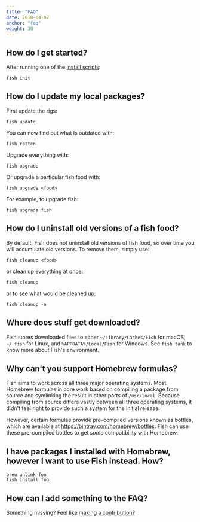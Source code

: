 ```yaml
---
title: "FAQ"
date: 2018-04-07
anchor: "faq"
weight: 30
---
```


## How do I get started?

After running one of the [install scripts](#install):

```shell
fish init
```

## How do I update my local packages?

First update the rigs:

```
fish update
```

You can now find out what is outdated with:

```
fish rotten
```

Upgrade everything with:

```
fish upgrade
```

Or upgrade a particular fish food with:

```
fish upgrade <food>
```

For example, to upgrade fish:

```
fish upgrade fish
```

## How do I uninstall old versions of a fish food?

By default, Fish does not uninstall old versions of fish food, so over time you will accumulate old
versions. To remove them, simply use:

```
fish cleanup <food>
```

or clean up everything at once:

```
fish cleanup
```

or to see what would be cleaned up:

```
fish cleanup -n
```

## Where does stuff get downloaded?

Fish stores downloaded files to either `~/Library/Caches/Fish` for macOS, `~/.fish` for Linux, and
`%APPDATA%/Local/Fish` for Windows. See `fish tank` to know more about Fish's environment.

## Why can't you support Homebrew formulas?

Fish aims to work across all three major operating systems. Most Homebrew formulas in core work
based on compiling a package from source and symlinking the result in other parts of `/usr/local`.
Because compiling from source differs vastly between all three operating systems, it didn't feel
right to provide such a system for the initial release.

However, certain formulae provide pre-compiled versions known as bottles, which are available at
https://bintray.com/homebrew/bottles. Fish can use these pre-compiled bottles to get *some*
compatibility with Homebrew.

## I have packages I installed with Homebrew, however I want to use Fish instead. How?

```
brew unlink foo
fish install foo
```

## How can I add something to the FAQ?

Something missing? Feel like [making a contribution?](https://github.com/fishworks/gofi.sh)

